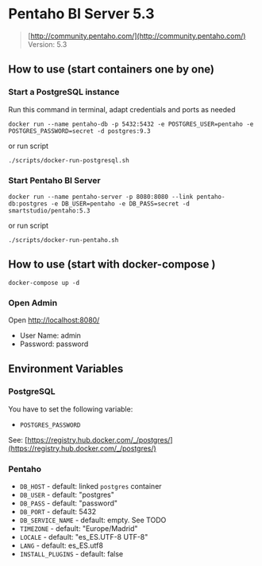 # Pentaho BI Server 5.3

> [http://community.pentaho.com/](http://community.pentaho.com/)
> Version: 5.3

## How to use (start containers one by one)

### Start a PostgreSQL instance

Run this command in terminal, adapt credentials and ports as needed
```
docker run --name pentaho-db -p 5432:5432 -e POSTGRES_USER=pentaho -e POSTGRES_PASSWORD=secret -d postgres:9.3
```
or run script
```
./scripts/docker-run-postgresql.sh
```
### Start Pentaho BI Server

```
docker run --name pentaho-server -p 8080:8080 --link pentaho-db:postgres -e DB_USER=pentaho -e DB_PASS=secret -d smartstudio/pentaho:5.3
```
or run script
```
./scripts/docker-run-pentaho.sh
``` 

## How to use (start with docker-compose )

```
docker-compose up -d
```

### Open Admin

Open [http://localhost:8080/](http://localhost:8080/)

* User Name: admin
* Password: password

## Environment Variables

### PostgreSQL

You have to set the following variable:

* `POSTGRES_PASSWORD`

See: [https://registry.hub.docker.com/_/postgres/](https://registry.hub.docker.com/_/postgres/)

### Pentaho

* `DB_HOST` - default: linked `postgres` container
* `DB_USER` - default: "postgres"
* `DB_PASS` - default: "password"
* `DB_PORT` - default: 5432
* `DB_SERVICE_NAME` - default: empty. See TODO
* `TIMEZONE` - default: "Europe/Madrid"
* `LOCALE` - default: "es_ES.UTF-8 UTF-8"
* `LANG` - default: es_ES.utf8
* `INSTALL_PLUGINS` - default: false
